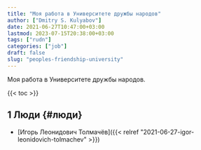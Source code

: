 ```yaml
---
title: "Моя работа в Университете дружбы народов"
author: ["Dmitry S. Kulyabov"]
date: 2021-06-27T10:47:00+03:00
lastmod: 2023-07-15T20:38:00+03:00
tags: ["rudn"]
categories: ["job"]
draft: false
slug: "peoples-friendship-university"
---
```


Моя работа в Университете дружбы народов.

<!--more-->

{{< toc >}}


## <span class="section-num">1</span> Люди {#люди}

-   [Игорь Леонидович Толмачёв]({{< relref "2021-06-27-igor-leonidovich-tolmachev" >}})
